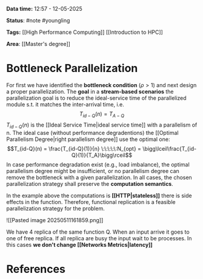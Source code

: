 **Data time:** 12:57 - 12-05-2025

**Status**: #note #youngling 

**Tags:** [[High Performance Computing]] [[Introduction to HPC]]

**Area**: [[Master's degree]]
# Bottleneck Parallelization

For first we have identified the **bottleneck condition** ($\rho > 1$) and next design a proper parallelization. The **goal** in a **stream-based scenarios** the parallelization goal is to reduce the ideal-service time of the parallelized module s.t. it matches the inter-arrival time, i.e.
$$T_{id-Q}(n) = T_{A-Q}$$
$T_{id-Q}(n)$ is the [[Ideal Service Time|ideal service time]] with a parallelism of n. The ideal case (without performance degradentions) the [[Optimal Parallelism Degree|right parallelism degree]] use the optimal one:
$$T_{id-Q}(n) = \frac{T_{id-Q}(1)}{n} \:\:\:\:\:N_{opt} = \bigg\lceil\frac{T_{id-Q}(1)}{T_A}\bigg\rceil$$
In case performance degradation exist (e.g., load imbalance), the optimal parallelism degree might be insufficient, or no parallelism degree can remove the bottleneck with a given parallelization. In all cases, the chosen parallelization strategy shall preserve the **computation semantics**.

In the example above the computations is **[[HTTP|stateless]]** there is side effects in the function. Therefore, functional replication is a feasible parallelization strategy for the problem.

![[Pasted image 20250511161859.png]]

We have 4 replica of the same function Q. When an input arrive it goes to one of free replica. If all replica are busy the input wait to be processes. In this cases **we don't change [[Networks Metrics|latency]]**
# References
